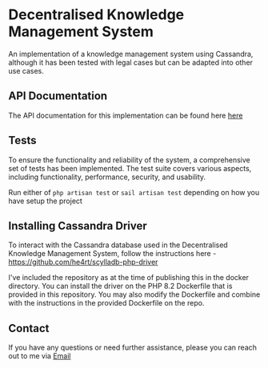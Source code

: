 # Decentralised Knowledge Management System

An implementation of a knowledge management system using Cassandra, although it has been tested with legal cases but can
be adapted into other use cases.

## API Documentation

The API documentation for this implementation can be found here [here](https://documenter.getpostman.com/view/7663075/2s9YJc1NCx)

## Tests

To ensure the functionality and reliability of the system, a comprehensive set of tests has been implemented. The test suite covers various aspects, including functionality, performance, security, and usability.

Run either of `php artisan test` or `sail artisan test` depending on how you have setup the project

## Installing Cassandra Driver

To interact with the Cassandra database used in the Decentralised Knowledge Management System, follow the instructions here -
https://github.com/he4rt/scylladb-php-driver

I've included the repository as at the time of publishing this in the docker directory. You can install the driver on the PHP 8.2
Dockerfile that is provided in this repository. You may also modify the Dockerfile and combine with the instructions in the provided
Dockerfile on the repo.

## Contact

If you have any questions or need further assistance, please you can reach out to me via [Email](mailto:fabulousbj@hotmail.com)
